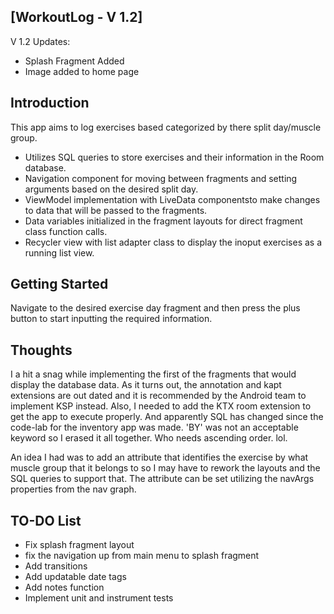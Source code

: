 [WorkoutLog - V 1.2]
--------------------

V 1.2 Updates:
- Splash Fragment Added
- Image added to home page

Introduction
------------

This app aims to log exercises based categorized by there split day/muscle group.
- Utilizes SQL queries to store exercises and their information in the Room database.
- Navigation component for moving between fragments and setting arguments based on the desired split day.
- ViewModel implementation with LiveData componentsto make changes to data that will be passed to the fragments.
- Data variables initialized in the fragment layouts for direct fragment class function calls.
- Recycler view with list adapter class to display the inoput exercises as a running list view.

Getting Started
---------------

Navigate to the desired exercise day fragment and then press the plus button to start inputting the 
required information.

Thoughts
--------

I a hit a snag while implementing the first of the fragments that would display the database data.
As it turns out, the annotation and kapt extensions are out dated and it is recommended by the 
Android team to implement KSP instead. Also, I needed to add the KTX room extension to get the 
app to execute properly. And apparently SQL has changed since the code-lab for the inventory app was 
made. 'BY' was not an acceptable keyword so I erased it all together. Who needs ascending order. 
lol.

An idea I had was to add an attribute that identifies the exercise by what muscle group that it 
belongs to so I may have to rework the layouts and the SQL queries to support that. The attribute 
can be set utilizing the navArgs properties from the nav graph.

TO-DO List
----------

- Fix splash fragment layout
- fix the navigation up from main menu to splash fragment
- Add transitions
- Add updatable date tags
- Add notes function
- Implement unit and instrument tests
